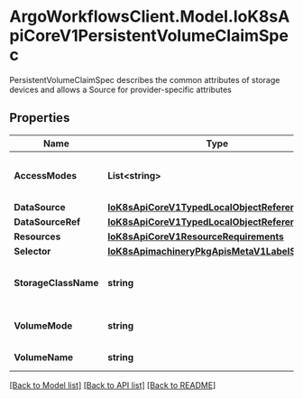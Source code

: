 # ArgoWorkflowsClient.Model.IoK8sApiCoreV1PersistentVolumeClaimSpec
PersistentVolumeClaimSpec describes the common attributes of storage devices and allows a Source for provider-specific attributes

## Properties

Name | Type | Description | Notes
------------ | ------------- | ------------- | -------------
**AccessModes** | **List&lt;string&gt;** | AccessModes contains the desired access modes the volume should have. More info: https://kubernetes.io/docs/concepts/storage/persistent-volumes#access-modes-1 | [optional] 
**DataSource** | [**IoK8sApiCoreV1TypedLocalObjectReference**](IoK8sApiCoreV1TypedLocalObjectReference.md) |  | [optional] 
**DataSourceRef** | [**IoK8sApiCoreV1TypedLocalObjectReference**](IoK8sApiCoreV1TypedLocalObjectReference.md) |  | [optional] 
**Resources** | [**IoK8sApiCoreV1ResourceRequirements**](IoK8sApiCoreV1ResourceRequirements.md) |  | [optional] 
**Selector** | [**IoK8sApimachineryPkgApisMetaV1LabelSelector**](IoK8sApimachineryPkgApisMetaV1LabelSelector.md) |  | [optional] 
**StorageClassName** | **string** | Name of the StorageClass required by the claim. More info: https://kubernetes.io/docs/concepts/storage/persistent-volumes#class-1 | [optional] 
**VolumeMode** | **string** | volumeMode defines what type of volume is required by the claim. Value of Filesystem is implied when not included in claim spec. | [optional] 
**VolumeName** | **string** | VolumeName is the binding reference to the PersistentVolume backing this claim. | [optional] 

[[Back to Model list]](../README.md#documentation-for-models) [[Back to API list]](../README.md#documentation-for-api-endpoints) [[Back to README]](../README.md)

